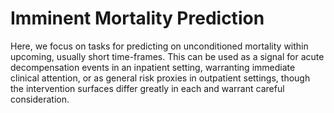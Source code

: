 # Imminent Mortality Prediction
Here, we focus on tasks for predicting on unconditioned mortality within upcoming, usually short time-frames.
This can be used as a signal for acute decompensation events in an inpatient setting, warranting immediate
clinical attention, or as general risk proxies in outpatient settings, though the intervention surfaces differ
greatly in each and warrant careful consideration.
